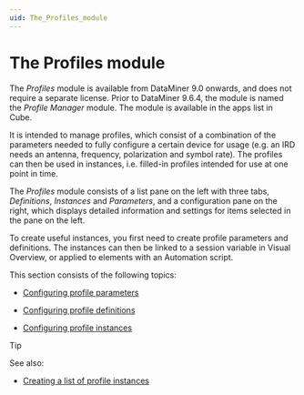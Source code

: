 ```yaml
---
uid: The_Profiles_module
---
```


# The Profiles module

The *Profiles* module is available from DataMiner 9.0 onwards, and does not require a separate license. Prior to DataMiner 9.6.4, the module is named the *Profile Manager* module. The module is available in the apps list in Cube.

It is intended to manage profiles, which consist of a combination of the parameters needed to fully configure a certain device for usage (e.g. an IRD needs an antenna, frequency, polarization and symbol rate). The profiles can then be used in instances, i.e. filled-in profiles intended for use at one point in time.

The *Profiles* module consists of a list pane on the left with three tabs, *Definitions*, *Instances* and *Parameters*, and a configuration pane on the right, which displays detailed information and settings for items selected in the pane on the left.

To create useful instances, you first need to create profile parameters and definitions. The instances can then be linked to a session variable in Visual Overview, or applied to elements with an Automation script.

This section consists of the following topics:

- [Configuring profile parameters](Configuring_profile_parameters.md)

- [Configuring profile definitions](Configuring_profile_definitions.md)

- [Configuring profile instances](Configuring_profile_instances.md)

> [!TIP]
> See also:
> - [Creating a list of profile instances](../../part_2/visio/Adding_options_to_a_session_variable_control.md#creating-a-list-of-profile-instances)
>
